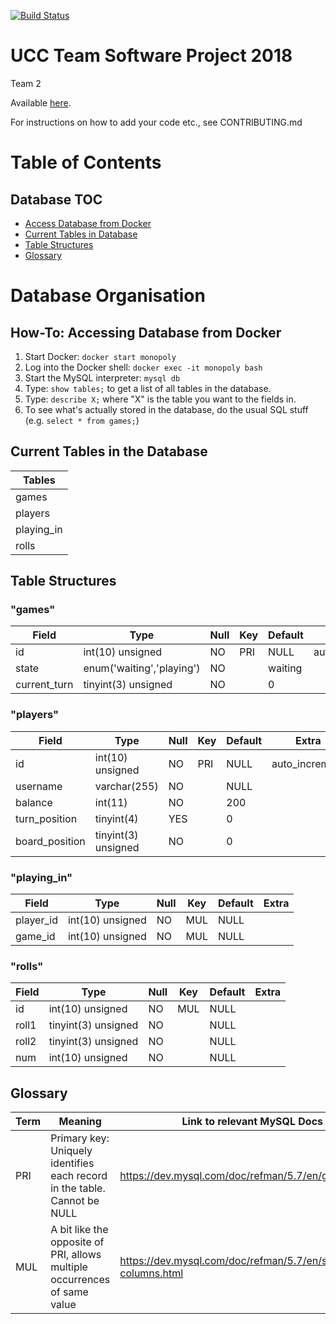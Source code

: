 [![Build Status](https://travis-ci.org/oisdk/team-software-project.svg?branch=master)](https://travis-ci.org/oisdk/team-software-project)

# UCC Team Software Project 2018

Team 2

Available [here](http://54.186.226.199).

For instructions on how to add your code etc., see CONTRIBUTING.md


# Table of Contents

## Database TOC
* [Access Database from Docker](#how-to-accessing-database-from-docker)
* [Current Tables in Database](#current-tables-in-the-database)
* [Table Structures](#table-structures)
* [Glossary](#glossary)


# Database Organisation

## How-To: Accessing Database from Docker
1. Start Docker: `docker start monopoly`
2. Log into the Docker shell: `docker exec -it monopoly bash`
3. Start the MySQL interpreter: `mysql db`
4. Type: `show tables;` to get a list of all tables in the database.
5. Type: `describe X;` where "X" is the table you want to the fields in.
6. To see what's actually stored in the database, do the usual SQL stuff (e.g. `select * from games;`)

## Current Tables in the Database
| Tables       |
| ------------ |
| games        |
| players      |
| playing_in   |
| rolls        |

## Table Structures
### "games"
| Field        | Type                      | Null | Key | Default | Extra          |
|--------------|---------------------------|------|-----|---------|----------------|
| id           | int(10) unsigned          | NO   | PRI | NULL    | auto_increment |
| state        | enum('waiting','playing') | NO   |     | waiting |                |
| current_turn | tinyint(3) unsigned       | NO   |     | 0       |                |

### "players"
| Field          | Type                | Null | Key | Default | Extra          |
|----------------|---------------------|------|-----|---------|----------------|
| id             | int(10) unsigned    | NO   | PRI | NULL    | auto_increment |
| username       | varchar(255)        | NO   |     | NULL    |                |
| balance        | int(11)             | NO   |     | 200     |                |
| turn_position  | tinyint(4)          | YES  |     | 0       |                |
| board_position | tinyint(3) unsigned | NO   |     | 0       |                |

### "playing_in"
| Field     | Type             | Null | Key | Default | Extra |
|-----------|------------------|------|-----|---------|-------|
| player_id | int(10) unsigned | NO   | MUL | NULL    |       |
| game_id   | int(10) unsigned | NO   | MUL | NULL    |       |

### "rolls"
| Field | Type                | Null | Key | Default | Extra |
|-------|---------------------|------|-----|---------|-------|
| id    | int(10) unsigned    | NO   | MUL | NULL    |       |
| roll1 | tinyint(3) unsigned | NO   |     | NULL    |       |
| roll2 | tinyint(3) unsigned | NO   |     | NULL    |       |
| num   | int(10) unsigned    | NO   |     | NULL    |       |

## Glossary
| Term | Meaning                                                                  | Link to relevant MySQL Docs                               |
|-----|---------------------------------------------------------------------------|-----------------------------------------------------------|
| PRI | Primary key: Uniquely identifies each record in the table. Cannot be NULL | https://dev.mysql.com/doc/refman/5.7/en/glossary.html     |
| MUL | A bit like the opposite of PRI, allows multiple occurrences of same value | https://dev.mysql.com/doc/refman/5.7/en/show-columns.html |
